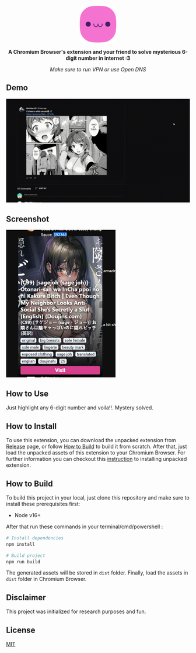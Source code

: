 <p align="center">
    <img src="./public/assets/penh.png" height="100" alt="PeNH" />
</p>
<p align="center">
    <strong>A Chromium Browser's extension and your friend to solve mysterious 6-digit number in internet :3</strong>
</p>
<p align="center">
    <em>Make sure to run VPN or use Open DNS</em>
</p>

## Demo

<p align="center">
    <img src="./__DOC_ASSETS/images/demo.gif" alt="Demo" style="max-height:400px" />
</p>

## Screenshot

<img src="./__DOC_ASSETS/images/screenshot.png" alt="Dropdown appears when highlighting 6-digit number :3." width="300"/>

## How to Use

Just highlight any 6-digit number and voila!!. Mystery solved.

## How to Install

To use this extension, you can download the unpacked extension from [Release](https://github.com/salty-kitsune/penh/releases) page, or follow [How to Build](#how-to-build) to build it from scratch. After that, just load the unpacked assets of this extension to your Chromium Browser. For further information you can checkout this [instruction](https://developer.chrome.com/docs/extensions/mv3/getstarted/#unpacked) to installing unpacked extension.

## How to Build

To build this project in your local, just clone this repository and make sure to install these prerequisites first:

- Node v16+

After that run these commands in your terminal/cmd/powershell :

```sh
# Install dependencies
npm install
```

```sh
# Build project
npm run build
```

The generated assets will be stored in `dist` folder. Finally, load the assets in `dist` folder in Chromium Browser.

## Disclaimer

This project was initialized for research purposes and fun.

## License

[MIT](https://choosealicense.com/licenses/mit/)
